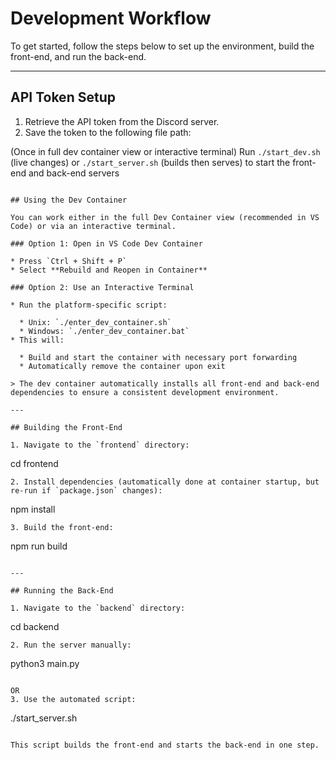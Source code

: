 # Development Workflow

To get started, follow the steps below to set up the environment, build the front-end, and run the back-end.

---

## API Token Setup

1. Retrieve the API token from the Discord server.
2. Save the token to the following file path:

(Once in full dev container view or interactive terminal)
Run `./start_dev.sh` (live changes) or `./start_server.sh` (builds then serves) to start the front-end and back-end servers
```

## Using the Dev Container

You can work either in the full Dev Container view (recommended in VS Code) or via an interactive terminal.

### Option 1: Open in VS Code Dev Container

* Press `Ctrl + Shift + P`
* Select **Rebuild and Reopen in Container**

### Option 2: Use an Interactive Terminal

* Run the platform-specific script:

  * Unix: `./enter_dev_container.sh`
  * Windows: `./enter_dev_container.bat`
* This will:

  * Build and start the container with necessary port forwarding
  * Automatically remove the container upon exit

> The dev container automatically installs all front-end and back-end dependencies to ensure a consistent development environment.

---

## Building the Front-End

1. Navigate to the `frontend` directory:

   ```
   cd frontend
   ```
2. Install dependencies (automatically done at container startup, but re-run if `package.json` changes):

   ```
   npm install
   ```
3. Build the front-end:

   ```
   npm run build
   ```

---

## Running the Back-End

1. Navigate to the `backend` directory:

   ```
   cd backend
   ```
2. Run the server manually:

   ```
   python3 main.py
   ```

   OR
3. Use the automated script:

   ```
   ./start_server.sh
   ```

   This script builds the front-end and starts the back-end in one step.